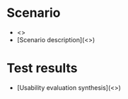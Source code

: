 # Scenario
- <<label of the scenario used to realize the usability test and to collect evaluation results>>
- [Scenario description](<<url to the scenario detail page stored in Notion>>)
# Test results
- [Usability evaluation synthesis](<<url to the usability test detail page stored in Notion>>)
